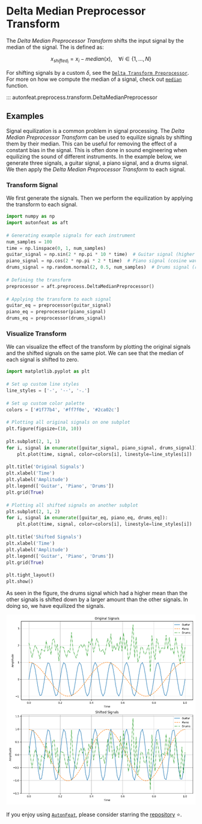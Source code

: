 <!-- 
MIT License

Copyright (c) 2023 Carnegie Mellon University, Auton Lab

Permission is hereby granted, free of charge, to any person obtaining a copy
of this software and associated documentation files (the "Software"), to deal
in the Software without restriction, including without limitation the rights
to use, copy, modify, merge, publish, distribute, sublicense, and/or sell
copies of the Software, and to permit persons to whom the Software is
furnished to do so, subject to the following conditions:

The above copyright notice and this permission notice shall be included in all
copies or substantial portions of the Software.

THE SOFTWARE IS PROVIDED "AS IS", WITHOUT WARRANTY OF ANY KIND, EXPRESS OR
IMPLIED, INCLUDING BUT NOT LIMITED TO THE WARRANTIES OF MERCHANTABILITY,
FITNESS FOR A PARTICULAR PURPOSE AND NONINFRINGEMENT. IN NO EVENT SHALL THE
AUTHORS OR COPYRIGHT HOLDERS BE LIABLE FOR ANY CLAIM, DAMAGES OR OTHER
LIABILITY, WHETHER IN AN ACTION OF CONTRACT, TORT OR OTHERWISE, ARISING FROM,
OUT OF OR IN CONNECTION WITH THE SOFTWARE OR THE USE OR OTHER DEALINGS IN THE
SOFTWARE.
-->

# Delta Median Preprocessor Transform

The *Delta Median Preprocessor Transform* shifts the input signal by the median of the signal. The is defined as:

$$
x_{shifted_{i}} = x_{i} - median({x}), \quad \forall i \in \{1, \dots, N\}
$$

For shifting signals by a custom $\delta$, see the [`Delta Transform Preprocessor`](delta_preprocessor.md). For more on how we compute the median of a signal, check out [`median`](../../functional/median.md) function.

::: autonfeat.preprocess.transform.DeltaMedianPreprocessor

## Examples

Signal equilization is a common problem in signal processing. The *Delta Median Preprocessor Transform* can be used to equilize signals by shifting them by their median. This can be useful for removing the effect of a constant bias in the signal. This is often done in sound engineering when equilizing the sound of different instruments. In the example below, we generate three signals, a guitar signal, a piano signal, and a drums signal. We then apply the *Delta Median Preprocessor Transform* to each signal.

### Transform Signal

We first generate the signals. Then we perform the equilization by applying the transform to each signal.

```python
import numpy as np
import autonfeat as aft

# Generating example signals for each instrument
num_samples = 100
time = np.linspace(0, 1, num_samples)
guitar_signal = np.sin(2 * np.pi * 10 * time)  # Guitar signal (higher frequency sine wave)
piano_signal = np.cos(2 * np.pi * 2 * time)  # Piano signal (cosine wave)
drums_signal = np.random.normal(2, 0.5, num_samples)  # Drums signal (random noise with higher mean)

# Defining the transform
preprocessor = aft.preprocess.DeltaMedianPreprocessor()

# Applying the transform to each signal
guitar_eq = preprocessor(guitar_signal)
piano_eq = preprocessor(piano_signal)
drums_eq = preprocessor(drums_signal)
```

### Visualize Transform

We can visualize the effect of the transform by plotting the original signals and the shifted signals on the same plot. We can see that the median of each signal is shifted to zero.

```python
import matplotlib.pyplot as plt

# Set up custom line styles
line_styles = ['-', '--', '-.']

# Set up custom color palette
colors = ['#1f77b4', '#ff7f0e', '#2ca02c']

# Plotting all original signals on one subplot
plt.figure(figsize=(10, 10))

plt.subplot(2, 1, 1)
for i, signal in enumerate([guitar_signal, piano_signal, drums_signal]):
    plt.plot(time, signal, color=colors[i], linestyle=line_styles[i])

plt.title('Original Signals')
plt.xlabel('Time')
plt.ylabel('Amplitude')
plt.legend(['Guitar', 'Piano', 'Drums'])
plt.grid(True)

# Plotting all shifted signals on another subplot
plt.subplot(2, 1, 2)
for i, signal in enumerate([guitar_eq, piano_eq, drums_eq]):
    plt.plot(time, signal, color=colors[i], linestyle=line_styles[i])

plt.title('Shifted Signals')
plt.xlabel('Time')
plt.ylabel('Amplitude')
plt.legend(['Guitar', 'Piano', 'Drums'])
plt.grid(True)

plt.tight_layout()
plt.show()
```

As seen in the figure, the drums signal which had a higher mean than the other signals is shifted down by a larger amount than the other signals. In doing so, we have equilized the signals.

![DeltaMedian](../../../assets/delta_median_visualize.png)


If you enjoy using [`AutonFeat`](../../../index.md), please consider starring the [repository](https://github.com/autonlab/AutonFeat) ⭐️.